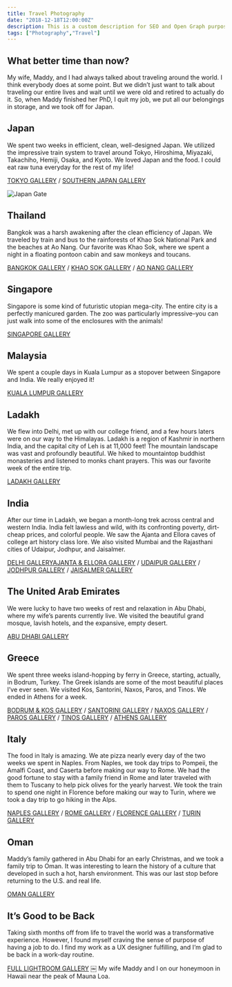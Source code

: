 ```yaml
---
title: Travel Photography
date: "2018-12-18T12:00:00Z"
description: This is a custom description for SEO and Open Graph purposes, rather than the default generated excerpt. Simply add a description field to the frontmatter.
tags: ["Photography","Travel"]
---
```


## What better time than now?
My wife, Maddy, and I had always talked about traveling around the world. I think everybody does at some point. But we didn’t just want to talk about traveling our entire lives and wait until we were old and retired to actually do it. So, when Maddy finished her PhD, I quit my job, we put all our belongings in storage, and we took off for Japan.

## Japan
We spent two weeks in efficient, clean, well-designed Japan. We utilized the impressive train system to travel around Tokyo, Hiroshima, Miyazaki, Takachiho, Hemiji, Osaka, and Kyoto. We loved Japan and the food. I could eat raw tuna everyday for the rest of my life!

[TOKYO GALLERY](https://adobe.ly/2Gotu7K) / [SOUTHERN JAPAN GALLERY](https://adobe.ly/2Sqm7Tt)

![Japan Gate](../../lfs-media/James-Bradford-Travel-Photo-Japan-2.jpg)

## Thailand
Bangkok was a harsh awakening after the clean efficiency of Japan. We traveled by train and bus to the rainforests of Khao Sok National Park and the beaches at Ao Nang. Our favorite was Khao Sok, where we spent a night in a floating pontoon cabin and saw monkeys and toucans.

[BANGKOK GALLERY](https://adobe.ly/2Gnv1e0) / [KHAO SOK GALLERY](https://adobe.ly/2GjKD2l) / [AO NANG GALLERY](https://adobe.ly/2GnhALi)

## Singapore
Singapore is some kind of futuristic utopian mega-city. The entire city is a perfectly manicured garden. The zoo was particularly impressive–you can just walk into some of the enclosures with the animals!

[SINGAPORE GALLERY](https://adobe.ly/2SpQDNn)

## Malaysia
We spent a couple days in Kuala Lumpur as a stopover between Singapore and India. We really enjoyed it!

[KUALA LUMPUR GALLERY](https://adobe.ly/2Sr7sr3)

## Ladakh
We flew into Delhi, met up with our college friend, and a few hours laters were on our way to the Himalayas. Ladakh is a region of Kashmir in northern India, and the capital city of Leh is at 11,000 feet! The mountain landscape was vast and profoundly beautiful. We hiked to mountaintop buddhist monasteries and listened to monks chant prayers. This was our favorite week of the entire trip.

[LADAKH GALLERY](https://adobe.ly/2SxPXFX)

## India
After our time in Ladakh, we began a month-long trek across central and western India. India felt lawless and wild, with its confronting poverty, dirt-cheap prices, and colorful people. We saw the Ajanta and Ellora caves of college art history class lore. We also visited Mumbai and the Rajasthani cities of Udaipur, Jodhpur, and Jaisalmer.

[DELHI GALLERYAJANTA & ELLORA GALLERY](https://adobe.ly/2Sr7qzr) / [UDAIPUR GALLERY](https://adobe.ly/2SmTFlD) / [JODHPUR GALLERY](https://adobe.ly/2Gmo2lz) / [JAISALMER GALLERY](https://adobe.ly/2GkYLIw) 

## The United Arab Emirates
We were lucky to have two weeks of rest and relaxation in Abu Dhabi, where my wife’s parents currently live. We visited the beautiful grand mosque, lavish hotels, and the expansive, empty desert.

[ABU DHABI GALLERY](https://adobe.ly/2SmOX7m) 

## Greece
We spent three weeks island-hopping by ferry in Greece, starting, actually, in Bodrum, Turkey. The Greek islands are some of the most beautiful places I’ve ever seen. We visited Kos, Santorini, Naxos, Paros, and Tinos. We ended in Athens for a week.

[BODRUM & KOS GALLERY](https://adobe.ly/2GnuCs0) / [SANTORINI GALLERY](https://adobe.ly/2GmnD2x) / [NAXOS GALLERY](https://adobe.ly/2GmnxrH) / [PAROS GALLERY](https://adobe.ly/2SpugYq) / [TINOS GALLERY](https://adobe.ly/2SuKFuA) / [ATHENS GALLERY](https://adobe.ly/2SmOTEE) 

## Italy
The food in Italy is amazing. We ate pizza nearly every day of the two weeks we spent in Naples. From Naples, we took day trips to Pompeii, the Amalfi Coast, and Caserta before making our way to Rome. We had the good fortune to stay with a family friend in Rome and later traveled with them to Tuscany to help pick olives for the yearly harvest. We took the train to spend one night in Florence before making our way to Turin, where we took a day trip to go hiking in the Alps.

[NAPLES GALLERY](https://adobe.ly/2SmOP7S) / [ ROME GALLERY](https://adobe.ly/2Sr6Z8h) / [FLORENCE GALLERY](https://adobe.ly/2GlpyEE) / [TURIN GALLERY](https://adobe.ly/2GpLCxJ) 

## Oman
Maddy’s family gathered in Abu Dhabi for an early Christmas, and we took a family trip to Oman. It was interesting to learn the history of a culture that developed in such a hot, harsh environment. This was our last stop before returning to the U.S. and real life.

[OMAN GALLERY](https://adobe.ly/2SmOxhi) 

## It’s Good to be Back
Taking sixth months off from life to travel the world was a transformative experience. However, I found myself craving the sense of purpose of having a job to do. I find my work as a UX designer fulfilling, and I’m glad to be back in a work-day routine.

[FULL LIGHTROOM GALLERY](https://lightroom.adobe.com/gallery/2de9ff03734e438d9982ba2b3ad4b5b8) 
￼
My wife Maddy and I on our honeymoon in Hawaii near the peak of Mauna Loa.


